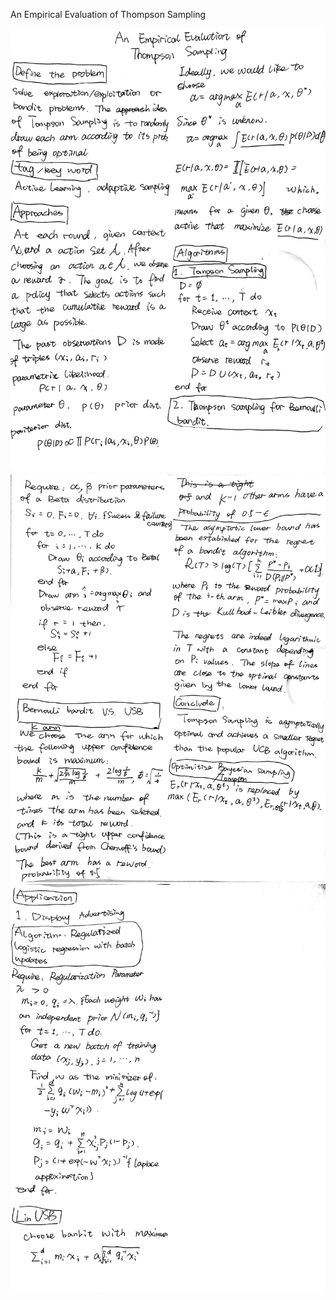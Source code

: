 An Empirical Evaluation of Thompson Sampling

<img src="imgs/000 2.JPG" width="1200">

<img src="imgs/001 2.JPG" width="1200">
                                   

<img src="imgs/000 3.JPG" width="1200">
